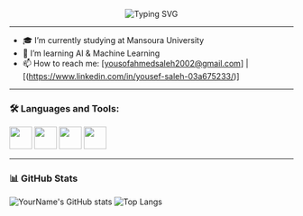 <p align="center">
  <img src="https://readme-typing-svg.demolab.com?font=Fira+Code&weight=500&pause=1000&center=true&vCenter=true&width=435&lines=Hi+%F0%9F%91%8B%2C+I'm+Yousef+Ahmed;Ai+and+ML+Engineer+from+Egypt" alt="Typing SVG" />
</p>

---

- 🎓 I’m currently studying at Mansoura University
- 🧠 I’m learning AI & Machine Learning
- 📫 How to reach me: [yousofahmedsaleh2002@gmail.com] | [(https://www.linkedin.com/in/yousef-saleh-03a675233/)]

---

### 🛠️ Languages and Tools:

<p align="left">
  <img src="https://cdn.jsdelivr.net/gh/devicons/devicon/icons/python/python-original.svg" width="40"/>
  <img src="https://cdn.jsdelivr.net/gh/devicons/devicon/icons/tensorflow/tensorflow-original.svg" width="40"/>
  <img src="https://cdn.jsdelivr.net/gh/devicons/devicon/icons/opencv/opencv-original.svg" width="40"/>
  <img src="https://cdn.jsdelivr.net/gh/devicons/devicon/icons/git/git-original.svg" width="40"/>
  <!-- Add more icons as needed -->
</p>

---

### 📊 GitHub Stats

![YourName's GitHub stats](https://github-readme-stats.vercel.app/api?username=YourUsername&show_icons=true&theme=tokyonight)
![Top Langs](https://github-readme-stats.vercel.app/api/top-langs/?username=YourUsername&layout=compact&theme=tokyonight)
